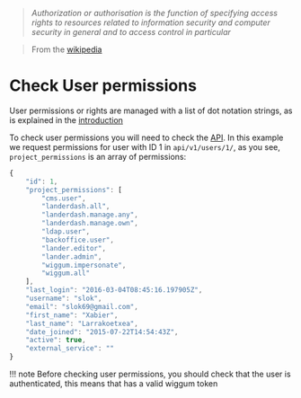 > *Authorization or authorisation is the function of specifying access rights to resources related to information security and computer security in general and to access control in particular*

> From the [wikipedia]

[wikipedia]: https://en.wikipedia.org/wiki/Authorization

# Check User permissions

User permissions or rights are managed with a list of dot notation strings, as
is explained in the [introduction]

[introduction]: introduction

To check user permissions you will need to check the [API]. In this example
we request permissions for user with ID 1 in `api/v1/users/1/`, as you see,
`project_permissions` is an array of permissions:

```javascript
{
    "id": 1,
    "project_permissions": [
        "cms.user",
        "landerdash.all",
        "landerdash.manage.any",
        "landerdash.manage.own",
        "ldap.user",
        "backoffice.user",
        "lander.editor",
        "lander.admin",
        "wiggum.impersonate",
        "wiggum.all"
    ],
    "last_login": "2016-03-04T08:45:16.197905Z",
    "username": "slok",
    "email": "slok69@gmail.com",
    "first_name": "Xabier",
    "last_name": "Larrakoetxea",
    "date_joined": "2015-07-22T14:54:43Z",
    "active": true,
    "external_service": ""
}
```

[API]: utils/api

!!! note
    Before checking user permissions, you should check that the user is
    authenticated, this means that has a valid wiggum token
